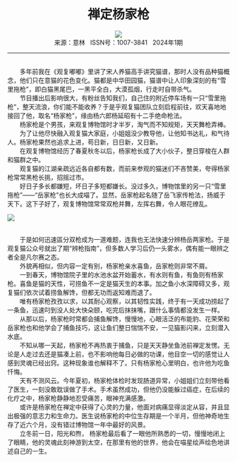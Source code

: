# <center>禅定杨家枪</center>

<div align=center><img src="http://fslib.vip.qikan.cn/img.ashx?key=%d7%f7%d5%df%a3%ba%c2%ed%ce%b4%b6%bc"></div>

<center>来源：意林   ISSN号：1007-3841   2024年1期</center>

* * *

<br>　　多年前我在《观复嘟嘟》里讲了宋人养猫高手讲究猫谱，那时人没有品种猫概念，他们只在意猫的花色变化。猫都是中华田园猫，猫谱中让人印象深刻的有“雪里拖枪”，即白猫黑尾巴，一黑平全白，大漠孤烟，行走时自带杀气。  
　　节目播出后影响很大，有粉丝告知我们，自己住的附近停车场有一只“雪里拖枪”，整天流浪，你们能不能收养？于是乎观复猫团队立刻启程前往，欢天喜地地接回了他，取名“杨家枪”，缘由杨六郎杨延昭有十二手绝命枪法。  
　　杨家枪是个男孩，来观复博物馆时才半岁，淘气而不知规矩，天天舞枪弄棒。  
　　为了让他尽快融入观复猫大家庭，小姐姐没少教导他，让他知书达礼，和气待人。杨家枪果然也追求上进，苟日新，日日新，又日新。  
　　在观复博物馆经历了春夏秋冬以后，杨家枪长成了大小伙子，整日穿梭在人群和猫群之中。  
　　观复猫的江湖亲疏远近各自都有数，而前来参观的猫迷们不吝赞美，夸得杨家枪常常黑枪长挑，招摇过市。  
　　好日子多长都嫌短，坏日子多短都嫌长。没过多久，博物馆里的另一只“雪里拖枪”——“岳家枪”也长大成喵了。显然，岳家枪起名随了岳飞家传枪法，扬威于天下。这下子好了，观复博物馆常常双枪并舞，左挥右舞，令人眼花缭乱。

![](http://img.resource.qikan.cn/markvip/qkimages/yili/yili202401/yili20240132-1-l.jpg)

  
<br>　　于是如何迅速區分双枪成为一道难题，连我也无法快速分辨杨岳两家枪。于是观复猫公众号就出了期“辨枪指南”，但多数人学习后仍一头雾水，偶有能一眼辨之者全是凡尔赛之态。  
　　外貌再相似，但内容一定有别，杨家枪亲水喜鱼，岳家枪则非常不屑。  
　　一到春天，博物馆院子里的水池水盆开始蓄水，有水则有鱼，有鱼则有杨家枪。喜鱼是猫的天性，可捞鱼不一定是猫天生的本事。加之鱼小水深障碍又多，观复猫们依次试着捞鱼解馋，但都无功而返知难而退了。  
　　唯有杨家枪孜孜以求，以其耐心观察，以其韧性实践，终于有一天成功捞起了一条鱼，迅速叼到没人处大快朵颐，吃完后抹抹嘴，跟什么事情都没发生一样。  
　　从那以后，杨家枪时常都会捕鱼解馋，慢慢地，心眼活泛的布能豹、花荣荣和岳家枪也和他学会了捕鱼技巧，这让鱼们整日惴惴不安，一见猫影闪来，立刻潜入水底。  
　　不知从哪一天起，杨家枪不再热衷于捕鱼，只是天天静坐鱼池前禅定发愣。无论是人走过去还是猫凑上前，也不影响他每日必做的功课，他目空一切的感觉让人感到灵魂已经出窍。这种现象谁也解释不了。只有杨家枪心里明白，也许他为吃鱼忏悔。  
　　天有不测风云。今年夏初，杨家枪体检时发现肠道异常，小姐姐们立刻带他看了医生，一刻没敢耽误做了手术。手术虽然成功，但他仍没能躲过癌症，在后续的化疗之中，杨家枪静静地忍受痛苦，眼神充满感激。  
　　或许是杨家枪在禅定中获得了心灵的力量，他面对病痛显得淡定从容，并且显出极强的意志力和生命力。医生说杨家枪的中位生存期是一个半月，但他神奇地生存了近六个月，没有错过博物馆一年中最好的风景。  
　　立冬前一日，阳光和煦， 杨家枪最后看了一眼他所熟悉的一切，慢慢地闭上了眼睛，他的灵魂此刻神游到太空，在那里有他的世界，他会在喵星绘声绘色地讲述自己的一生。
